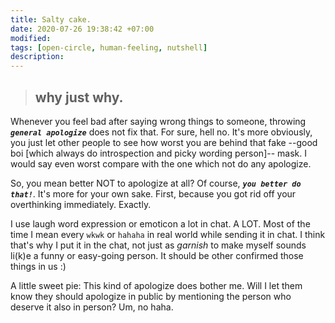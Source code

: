 ```yaml
---
title: Salty cake.
date: 2020-07-26 19:38:42 +07:00
modified:
tags: [open-circle, human-feeling, nutshell]
description:
---
```


> <h2> why just why. </h2>

Whenever you feel bad after saying wrong things to someone, throwing **_`general apologize`_** does not fix that. For sure, hell no. It's more obviously, you just let other people to see how worst you are behind that fake --good boi [which always do introspection and picky wording person]-- mask. I would say even worst compare with the one which not do any apologize.

So, you mean better NOT to apologize at all? Of course, **_`you better do that!`_**. It's more for your own sake. First, because you got rid off your overthinking immediately. Exactly.

I use laugh word expression or emoticon a lot in chat. A LOT. Most of the time I mean every `wkwk` or `hahaha` in real world while sending it in chat. I think that's why I put it in the chat, not just as _*garnish*_ to make myself sounds li(k)e a funny or easy-going person. It should be other confirmed those things in us :)

A little sweet pie: This kind of apologize does bother me. Will I let them know they should apologize in public by mentioning the person who deserve it also in person? Um, no haha.
